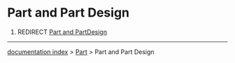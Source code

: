 # Part and Part Design
1.  REDIRECT [Part and PartDesign](Part_and_PartDesign.md)

---
[documentation index](../README.md) > [Part](Part_Workbench.md) > Part and Part Design
